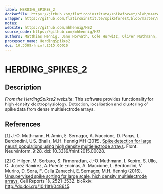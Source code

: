 ```yaml
---
label: HERDING_SPIKES_2
dockerfile: https://github.com/flatironinstitute/spikeforest/blob/master/spikeforest/spikesorters/herdingspikes2/container/Dockerfile
wrapper: https://github.com/flatironinstitute/spikeforest/blob/master/spikeforest/spikesorters/herdingspikes2/herdingspikes2.py
notes: 
website: https://github.com/mhhennig/HS2
source_code: https://github.com/mhhennig/HS2
authors: Matthias Hennig, Jano Horvath, Cole Hurwitz, Oliver Muthmann, Albert Puente Encinas, Martino Sorbaro, Cesar Juarez Ramirez, and Raimon Wintzer
processor_name: HerdingSpikes2
doi: 10.3389/fninf.2015.00028
---
```


# HERDING_SPIKES_2

## Description

*From the HerdingSpikes2 website*: This software provides functionality for high density electrophysiology. Detection, localisation and clustering of spike data from dense multielectrode arrays.

## References
[1] J.-O. Muthmann, H. Amin, E. Sernagor, A. Maccione, D. Panas, L. Berdondini, U.S. Bhalla, M.H. Hennig MH (2015). [Spike detection for large neural populations using high density multielectrode arrays](http://journal.frontiersin.org/article/10.3389/fninf.2015.00028/abstract). Front. Neuroinform. 9:28. doi: 10.3389/fninf.2015.00028.

[2] G. Hilgen, M. Sorbaro, S. Pirmoradian, J.-O. Muthmann, I. Kepiro, S. Ullo, C. Juarez Ramirez, A. Puente Encinas, A. Maccione, L. Berdondini, V. Murino, D. Sona, F. Cella Zanacchi, E. Sernagor, M.H. Hennig (2016). [Unsupervised spike sorting for large scale, high density multielectrode arrays.](http://www.cell.com/cell-reports/fulltext/S2211-1247(17)30236-X) Cell Reports 18, 2521–2532. bioRxiv: <http://dx.doi.org/10.1101/048645>.

